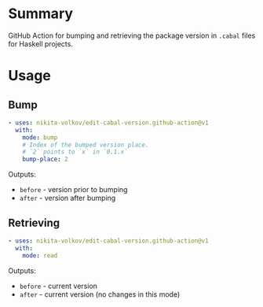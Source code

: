 # Summary

GitHub Action for bumping and retrieving the package version in `.cabal` files for Haskell projects.

# Usage

## Bump

```yaml
- uses: nikita-volkov/edit-cabal-version.github-action@v1
  with:
    mode: bump
    # Index of the bumped version place.
    # `2` points to `x` in `0.1.x`
    bump-place: 2
```

Outputs:

- `before` - version prior to bumping
- `after` - version after bumping

## Retrieving

```yaml
- uses: nikita-volkov/edit-cabal-version.github-action@v1
  with:
    mode: read
```

Outputs:

- `before` - current version
- `after` - current version (no changes in this mode)
